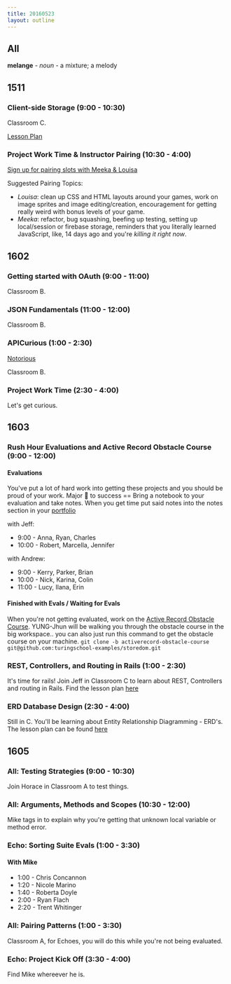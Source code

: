 ```yaml
---
title: 20160523
layout: outline
---
```


## All

**melange** - _noun_ - a mixture; a melody


## 1511

### Client-side Storage (9:00 - 10:30)

Classroom C.

[Lesson Plan](https://github.com/turingschool/lesson_plans/blob/master/ruby_04-apis_and_scalability/client_side_storage.markdown)

### Project Work Time & Instructor Pairing (10:30 - 4:00)

[Sign up for pairing slots with Meeka & Louisa](https://public.etherpad-mozilla.org/p/instructor-pairing)

Suggested Pairing Topics:

- *Louisa*: clean up CSS and HTML layouts around your games, work on image sprites and image editing/creation, encouragement for getting really weird with bonus levels of your game.
- *Meeka*: refactor, bug squashing, beefing up testing, setting up local/session or firebase storage, reminders that you literally learned JavaScript, like, 14 days ago and you're _killing it right now_.

## 1602

### Getting started with OAuth (9:00 - 11:00)

Classroom B.

### JSON Fundamentals (11:00 - 12:00)

Classroom B.

### APICurious (1:00 - 2:30)

[Notorious](https://www.youtube.com/watch?v=HGDmBLAPikU)

Classroom B.

### Project Work Time (2:30 - 4:00)

Let's get curious.


## 1603

### Rush Hour Evaluations and Active Record Obstacle Course (9:00 - 12:00)

#### Evaluations

You've put a lot of hard work into getting these projects and you should be proud of your work. Major 🔑 to success == Bring a notebook to your evaluation and take notes. When you get time put said notes into the notes section in your [portfolio](https://github.com/turingschool/portfolios)

with Jeff:

* 9:00  - Anna, Ryan, Charles
* 10:00 - Robert, Marcella, Jennifer

with Andrew:

* 9:00 -  Kerry, Parker, Brian
* 10:00 - Nick, Karina, Colin
* 11:00 - Lucy, Ilana, Erin

#### Finished with Evals / Waiting for Evals

When you're not getting evaluated, work on the [Active Record Obstacle Course](https://github.com/turingschool/lesson_plans/blob/master/ruby_02-web_applications_with_ruby/active_record_obstacle_course.markdown). YUNG-Jhun will be walking you through the obstacle course in the big workspace..
you can also just run this command to get the obstacle course on your machine.
`git clone -b activerecord-obstacle-course git@github.com:turingschool-examples/storedom.git`


### REST, Controllers, and Routing in Rails (1:00 - 2:30)

It's time for rails! Join Jeff in Classroom C to learn about REST, Controllers and routing in Rails.
Find the lesson plan [here](https://github.com/turingschool/lesson_plans/blob/master/ruby_02-web_applications_with_ruby/rest_routing_and_controllers_in_rails.markdown)

### ERD Database Design (2:30 - 4:00)

Still in C. You'll be learning about Entity Relationship Diagramming - ERD's. The lesson plan can be found [here](https://github.com/turingschool/lesson_plans/blob/master/ruby_02-web_applications_with_ruby/entity-relationship-diagramming.md)


## 1605

### All: Testing Strategies (9:00 - 10:30)

Join Horace in Classroom A to test things.

### All: Arguments, Methods and Scopes (10:30 - 12:00)

Mike tags in to explain why you're getting that unknown local variable or method error.

### Echo: Sorting Suite Evals (1:00 - 3:30)

#### With Mike
* 1:00 - Chris Concannon
* 1:20 - Nicole Marino
* 1:40 - Roberta Doyle
* 2:00 - Ryan Flach
* 2:20 - Trent Whitinger

### All: Pairing Patterns (1:00 - 3:30)

Classroom A, for Echoes, you will do this while you're not being evaluated.

### Echo: Project Kick Off (3:30 - 4:00)

Find Mike whereever he is.
